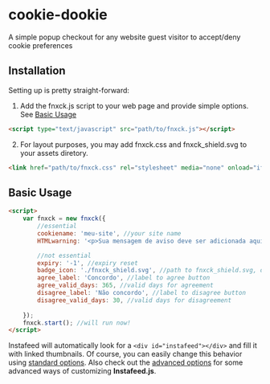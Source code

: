 # cookie-dookie
A simple popup checkout for any website guest visitor to accept/deny cookie preferences

## Installation

Setting up is pretty straight-forward:

 1. Add the fnxck.js script to your web page and provide simple options. See [Basic Usage](https://github.com/georgelab/cookie-dookie/wiki/Basic-Usage)

```html
<script type="text/javascript" src="path/to/fnxck.js"></script>
```

2. For layout purposes, you may add fnxck.css and fnxck_shield.svg to your assets diretory.

```html
<link href="path/to/fnxck.css" rel="stylesheet" media="none" onload="if(media!='all')media='all'" />
```

## Basic Usage

```html
<script>
    var fnxck = new fnxck({
        //essential
        cookiename: 'meu-site', //your site name
        HTMLwarning: '<p>Sua mensagem de aviso deve ser adicionada aqui ;)</p>', //your warning message

        //not essential
        expiry: '-1', //expiry reset
        badge_icon: './fnxck_shield.svg', //path to fnxck_shield.svg, default is fnxck.js directory
        agree_label: 'Concordo', //label to agree button
        agree_valid_days: 365, //valid days for agreement
        disagree_label: 'Não concordo', //label to disagree button
        disagree_valid_days: 30, //valid days for disagreement
        
    });
    fnxck.start(); //will run now!
</script>
```

Instafeed will automatically look for a `<div id="instafeed"></div>` and fill it with linked thumbnails. Of course, you can easily change this behavior using [standard options](#standard-options). Also check out the [advanced options](#advanced-options) for some advanced ways of customizing __Instafeed.js__.